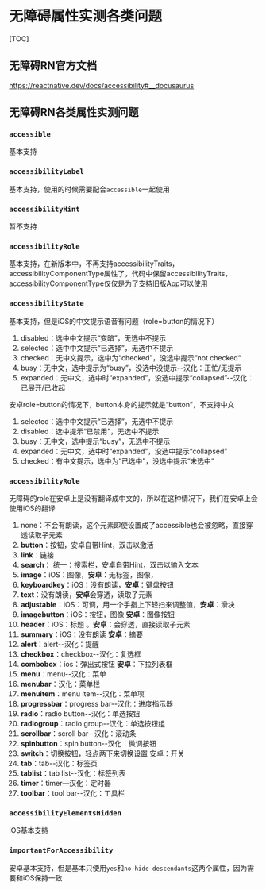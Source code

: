 # 无障碍属性实测各类问题

[TOC]

## 无障碍RN官方文档

<https://reactnative.dev/docs/accessibility#__docusaurus>

## 无障碍RN各类属性实测问题

### `accessible`

基本支持

### `accessibilityLabel`

基本支持，使用的时候需要配合`accessible`一起使用

### `accessibilityHint`

暂不支持

### `accessibilityRole`

基本支持，在新版本中，不再支持accessibilityTraits，accessibilityComponentType属性了，代码中保留accessibilityTraits，accessibilityComponentType仅仅是为了支持旧版App可以使用

### `accessibilityState`

基本支持，但是iOS的中文提示语音有问题（role=button的情况下）

1. disabled：选中中文提示“变暗”，无选中不提示
2. selected：选中中文提示“已选择”，无选中不提示
3. checked：无中文提示，选中为“checked”，没选中提示“not checked“
4. busy：无中文，选中提示为“busy”，没选中没提示--汉化：正忙/无提示
5. expanded：无中文，选中时“expanded”，没选中提示“collapsed”--汉化：已展开/已收起

安卓role=button的情况下，button本身的提示就是“button”，不支持中文

1. selected：选中中文提示“已选择”，无选中不提示
2. disabled：选中提示“已禁用”，无选中不提示
3. busy：无中文，选中提示“busy”，无选中不提示
4. expanded：无中文，选中时“expanded”，没选中提示“collapsed”
5. checked：有中文提示，选中为“已选中”，没选中提示“未选中“

### `accessibilityRole`

无障碍的role在安卓上是没有翻译成中文的，所以在这种情况下，我们在安卓上会使用iOS的翻译

1. none：不会有朗读，这个元素即使设置成了accessible也会被忽略，直接穿透读取子元素
2. **button**：按钮，安卓自带Hint，双击以激活
3. **link**：链接
4. **search**：  统一：搜索栏，安卓自带Hint，双击以输入文本
5. **image**：iOS：图像，**安卓**：无标签，图像，
6. **keyboardkey**：iOS：没有朗读，**安卓**：键盘按钮
7. **text**：没有朗读，**安卓**会穿透，读取子元素
8. **adjustable**：iOS：可调，用一个手指上下轻扫来调整值，**安卓**：滑块
9. **imagebutton**：iOS：按钮，图像  **安卓**：图像按钮
10. **header**：iOS：标题 。**安卓**：会穿透，直接读取子元素
11. **summary**：iOS：没有朗读   **安卓**：摘要
12. **alert**：alert--汉化：提醒
13. **checkbox**：checkbox--汉化：复选框
14. **combobox**：ios：弹出式按钮  **安卓**：下拉列表框
15. **menu**：menu--汉化：菜单
16. **menubar**：汉化：菜单栏
17. **menuitem**：menu item--汉化：菜单项
18. **progressbar**：progress bar--汉化：进度指示器
19. **radio**：radio button--汉化：单选按钮
20. **radiogroup**：radio group--汉化：单选按钮组
21. **scrollbar**：scroll bar--汉化：滚动条
22. **spinbutton**：spin button--汉化：微调按钮
23. **switch**：切换按钮，轻点两下来切换设置 安卓：开关
24. **tab**：tab--汉化：标签页
25. **tablist**：tab list--汉化：标签列表
26. **timer**：timer—汉化：定时器
27. **toolbar**：tool bar--汉化：工具栏

### `accessibilityElementsHidden`

iOS基本支持

### `importantForAccessibility`

安卓基本支持，但是基本只使用`yes`和`no-hide-descendants`这两个属性，因为需要和iOS保持一致

